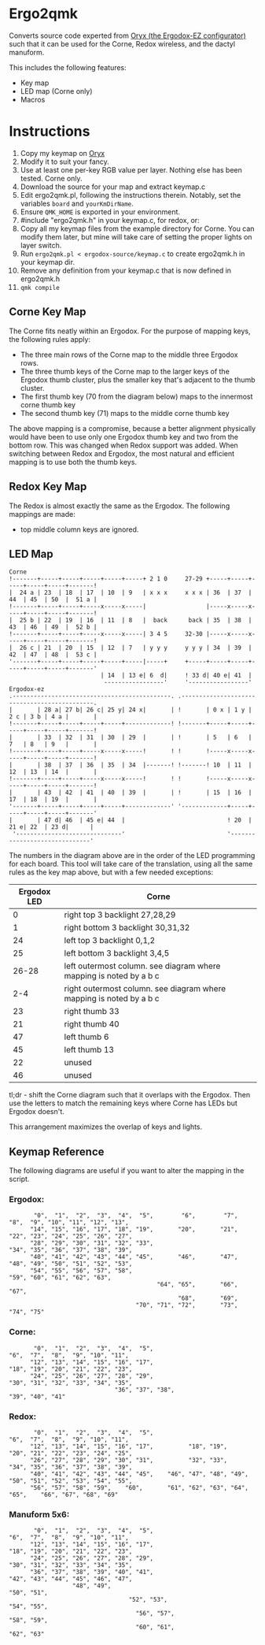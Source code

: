 # Ergo2qmk

Converts source code experted from [Oryx (the Ergodox-EZ configurator)](https://configure.ergodox-ez.com/ergodox-ez/layouts/ABaJR/latest/3) such that it can be used for the Corne, Redox wireless, and the dactyl manuform.

This includes the following features:
- Key map
- LED map (Corne only)
- Macros

# Instructions
1. Copy my keymap on [Oryx](https://configure.ergodox-ez.com/ergodox-ez/layouts/ABaJR/latest/3)
1. Modify it to suit your fancy.
2. Use at least one per-key RGB value per layer. Nothing else has been tested. Corne only.
2. Download the source for your map and extract keymap.c
2. Edit ergo2qmk.pl, following the instructions therein. Notably, set the variables `board` and `yourKmDirName`.
2. Ensure `QMK_HOME` is exported in your environment.
2. #include "ergo2qmk.h" in your keymap.c, for redox, or:
2. Copy all my keymap files from the example directory for Corne. You can modify them later, but mine will take care of setting the proper lights on layer switch.
2. Run `ergo2qmk.pl < ergodox-source/keymap.c` to create ergo2qmk.h in your keymap dir.
2. Remove any definition from your keymap.c that is now defined in ergo2qmk.h
3. `qmk compile`

## Corne Key Map
The Corne fits neatly within an Ergodox. For the purpose of mapping keys, the following rules apply:

- The three main rows of the Corne map to the middle three Ergodox rows.
- The three thumb keys of the Corne map to the larger keys of the Ergodox thumb cluster, plus the smaller key that's adjacent to the thumb cluster.
- The first thumb key (70 from the diagram below) maps to the innermost corne thumb key
- The second thumb key (71) maps to the middle corne thumb key

The above mapping is a compromise, because a better alignment physically would have been to use only one Ergodox thumb key and two from the bottom row.
This was changed when Redox support was added. When switching between Redox and Ergodox, the most natural and efficient mapping is to use both the thumb keys.

## Redox Key Map
The Redox is almost exactly the same as the Ergodox. The following mappings are made:

- top middle column keys are ignored.


## LED Map
```
Corne
!-------+-----+-----+-----+-----+-----+ 2 1 0     27-29 +-----+-----+-----+-----+-----+-------!
|  24 a | 23  | 18  | 17  | 10  | 9   | x x x     x x x | 36  | 37  | 44  | 45  | 50  |  51 a |
!-------+-----+-----+-----x-----x-----|                 |-----x-----x-----+-----+-----+-------!
|  25 b | 22  | 19  | 16  | 11  | 8   |  back      back | 35  | 38  | 43  | 46  | 49  |  52 b |
!-------+-----+-----+-----x-----x-----| 3 4 5     32-30 |-----x-----x-----+-----+-----+-------!
|  26 c | 21  | 20  | 15  | 12  | 7   | y y y     y y y | 34  | 39  | 42  | 47  | 48  |  53 c |
'-------+-----+-----+-----+-----+-----|-----+     +-----+-----+-----+-----+-----+-----+-------'
                          | 14  | 13 e| 6  d|     ! 33 d| 40 e| 41  |
                           -----------------'     '-----------------'
Ergodox-ez
.---------------------------------------------. .---------------------------------------------.
|       | 28 a| 27 b| 26 c| 25 y| 24 x|       | !       | 0 x | 1 y | 2 c | 3 b | 4 a |       |
!-------+-----+-----+-----+-----+-------------! !-------+-----+-----+-----+-----+-----+-------!
|       | 33  | 32  | 31  | 30  | 29  |       | !       | 5   | 6   | 7   | 8   | 9   |       |
!-------+-----+-----+-----x-----x-----!       ! !       !-----x-----x-----+-----+-----+-------!
|       | 38  | 37  | 36  | 35  | 34  |-------! !-------! 10  | 11  | 12  | 13  | 14  |       |
!-------+-----+-----+-----x-----x-----!       ! !       !-----x-----x-----+-----+-----+-------!
|       | 43  | 42  | 41  | 40  | 39  |       | !       | 15  | 16  | 17  | 18  | 19  |       |
'-------+-----+-----+-----+-----+-------------' '-------------+-----+-----+-----+-----+-------'
|       | 47 d| 46  | 45 e| 44  |                             ! 20  | 21 e| 22  | 23 d|      |
 '------------------------------'                             '------------------------------'
```

The numbers in the diagram above are in the order of the LED programming for each board. This
tool will take care of the translation, using all the same rules as the key map above, but
with a few needed exceptions:

 | Ergodox LED | Corne       |
 | ----------- | ----------- |
 | 0           |  right top 3 backlight 27,28,29 |
 | 1           |  right bottom 3 backlight 30,31,32 |
 | 24          |  left  top 3 backlight 0,1,2 |
 | 25          |  left  bottom 3 backlight 3,4,5 |
 | 26-28       |  left outermost column. see diagram where mapping is noted by a b c|
 | 2-4         |  right outermost column. see diagram where mapping is noted by a b c|
 | 23          |  right thumb 33 |
 | 21          |  right thumb 40 |
 | 47          |  left thumb 6 |
 | 45          |  left thumb 13 |
 | 22          | unused |
 | 46          | unused |

tl;dr - shift the Corne diagram such that it overlaps with the Ergodox. Then use the letters
to match the remaining keys where Corne has LEDs but Ergodox doesn't.

This arrangement maximizes the overlap of keys and lights.

## Keymap Reference
The following diagrams are useful if you want to alter the mapping in the script.

### Ergodox:
```
       "0",  "1",  "2",  "3",  "4",  "5",        "6",        "7",        "8",  "9", "10", "11", "12", "13",
      "14", "15", "16", "17", "18", "19",       "20",       "21",       "22", "23", "24", "25", "26", "27",
      "28", "29", "30", "31", "32", "33",                               "34", "35", "36", "37", "38", "39",
      "40", "41", "42", "43", "44", "45",       "46",       "47",       "48", "49", "50", "51", "52", "53",
      "54", "55", "56", "57", "58",                                     "59", "60", "61", "62", "63",
                                          "64", "65",       "66", "67",
                                                "68",       "69",
                                    "70", "71", "72",       "73", "74", "75"
```

### Corne:
```
       "0",  "1",  "2",  "3",  "4",  "5",                                "6",  "7",  "8",  "9", "10", "11",
      "12", "13", "14", "15", "16", "17",                               "18", "19", "20", "21", "22", "23",
      "24", "25", "26", "27", "28", "29",                               "30", "31", "32", "33", "34", "35",
                              "36", "37", "38",                   "39", "40", "41"
```

### Redox:
```
       "0",  "1",  "2",  "3",  "4",  "5",                                "6",  "7",  "8",  "9", "10", "11",
      "12", "13", "14", "15", "16", "17",          "18", "19",          "20", "21", "22", "23", "24", "25",
      "26", "27", "28", "29", "30", "31",          "32", "33",          "34", "35", "36", "37", "38", "39",
      "40", "41", "42", "43", "44", "45",    "46", "47", "48", "49",    "50", "51", "52", "53", "54", "55",
      "56", "57", "58", "59",    "60",       "61", "62", "63", "64",       "65",    "66", "67", "68", "69"

```
### Manuform 5x6:
```
       "0",  "1",  "2",  "3",  "4",  "5",                                "6",  "7",  "8",  "9", "10", "11",
      "12", "13", "14", "15", "16", "17",                               "18", "19", "20", "21", "22", "23",
      "24", "25", "26", "27", "28", "29",                               "30", "31", "32", "33", "34", "35",
      "36", "37", "38", "39", "40", "41",                               "42", "43", "44", "45", "46", "47",
                  "48", "49",                                                       "50", "51",
                                  "52", "53",                        "54", "55",
                                    "56", "57",                     "58", "59",
                                    "60", "61",                     "62", "63"

```
